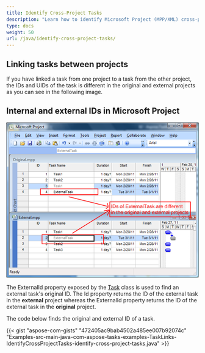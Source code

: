 ```yaml
---
title: Identify Cross-Project Tasks
description: "Learn how to identify Microsoft Project (MPP/XML) cross-project tasks using Aspose.Tasks for Java."
type: docs
weight: 50
url: /java/identify-cross-project-tasks/
---
```


## **Linking tasks between projects**
If you have linked a task from one project to a task from the other project, the IDs and UIDs of the task is different in the original and external projects as you can see in the following image.

## **Internal and external IDs in Microsoft Project**

![viewing cross project links](identify-cross-project-tasks_1.png)

The ExternalId property exposed by the [Task](https://reference.aspose.com/tasks/java/com.aspose.tasks/task/) class is used to find an external task's original ID. The Id property returns the ID of the external task in the **external** project whereas the ExternalId property returns the ID of the external task in the **original** project.

The code below finds the original and external ID of a task.

{{< gist "aspose-com-gists" "472405ac9bab4502a485ee007b92074c" "Examples-src-main-java-com-aspose-tasks-examples-TaskLinks-IdentifyCrossProjectTasks-identify-cross-project-tasks.java" >}}
